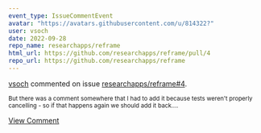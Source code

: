```yaml
---
event_type: IssueCommentEvent
avatar: "https://avatars.githubusercontent.com/u/814322?"
user: vsoch
date: 2022-09-28
repo_name: researchapps/reframe
html_url: https://github.com/researchapps/reframe/pull/4
repo_url: https://github.com/researchapps/reframe
---
```


<a href='https://github.com/vsoch' target='_blank'>vsoch</a> commented on issue <a href='https://github.com/researchapps/reframe/pull/4' target='_blank'>researchapps/reframe#4</a>.

<small>But there was a comment somewhere that I had to add it because tests weren't properly cancelling - so if that happens again we should add it back....</small>

<a href='https://github.com/researchapps/reframe/pull/4' target='_blank'>View Comment</a>